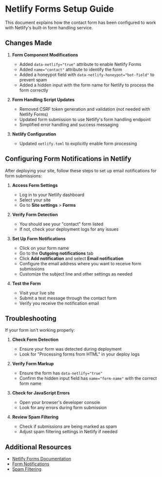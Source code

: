 # Netlify Forms Setup Guide

This document explains how the contact form has been configured to work with Netlify's built-in form handling service.

## Changes Made

1. **Form Component Modifications**
   - Added `data-netlify="true"` attribute to enable Netlify Forms
   - Added `name="contact"` attribute to identify the form
   - Added a honeypot field with `data-netlify-honeypot="bot-field"` to prevent spam
   - Added a hidden input with the form name for Netlify to process the form correctly

2. **Form Handling Script Updates**
   - Removed CSRF token generation and validation (not needed with Netlify Forms)
   - Updated form submission to use Netlify's form handling endpoint
   - Simplified error handling and success messaging

3. **Netlify Configuration**
   - Updated `netlify.toml` to explicitly enable form processing

## Configuring Form Notifications in Netlify

After deploying your site, follow these steps to set up email notifications for form submissions:

1. **Access Form Settings**
   - Log in to your Netlify dashboard
   - Select your site
   - Go to **Site settings** > **Forms**

2. **Verify Form Detection**
   - You should see your "contact" form listed
   - If not, check your deployment logs for any issues

3. **Set Up Form Notifications**
   - Click on your form name
   - Go to the **Outgoing notifications** tab
   - Click **Add notification** and select **Email notification**
   - Configure the email address where you want to receive form submissions
   - Customize the subject line and other settings as needed

4. **Test the Form**
   - Visit your live site
   - Submit a test message through the contact form
   - Verify you receive the notification email

## Troubleshooting

If your form isn't working properly:

1. **Check Form Detection**
   - Ensure your form was detected during deployment
   - Look for "Processing forms from HTML" in your deploy logs

2. **Verify Form Markup**
   - Ensure the form has `data-netlify="true"`
   - Confirm the hidden input field has `name="form-name"` with the correct form name

3. **Check for JavaScript Errors**
   - Open your browser's developer console
   - Look for any errors during form submission

4. **Review Spam Filtering**
   - Check if submissions are being marked as spam
   - Adjust spam filtering settings in Netlify if needed

## Additional Resources

- [Netlify Forms Documentation](https://docs.netlify.com/forms/setup/)
- [Form Notifications](https://docs.netlify.com/forms/notifications/)
- [Spam Filtering](https://docs.netlify.com/forms/spam-filters/)